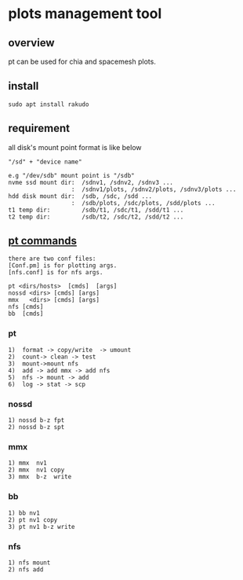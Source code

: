 # plots management tool


## overview
pt can be used for chia and spacemesh plots.
## install
```
sudo apt install rakudo
```
## requirement
all disk's mount point format is like below 
```
"/sd" + "device name"
```
```
e.g "/dev/sdb" mount point is "/sdb"  
nvme ssd mount dir:  /sdnv1, /sdnv2, /sdnv3 ...     
                  :  /sdnv1/plots, /sdnv2/plots, /sdnv3/plots ...   
hdd disk mount dir:  /sdb, /sdc, /sdd ...   
                  :  /sdb/plots, /sdc/plots, /sdd/plots ...    
t1 temp dir:         /sdb/t1, /sdc/t1, /sdd/t1 ...   
t2 temp dir:         /sdb/t2, /sdc/t2, /sdd/t2 ...   
```

## [pt commands](https://github.com/plotgeek/pt/blob/memplot/PT.png)   
```
there are two conf files: 
[Conf.pm] is for plotting args.  
[nfs.conf] is for nfs args.  
```
```
pt <dirs/hosts>  [cmds]  [args]  
nossd <dirs> [cmds] [args]  
mmx   <dirs> [cmds] [args]   
nfs [cmds]
bb  [cmds]
```

### pt
```
1)  format -> copy/write  -> umount  
2)  count-> clean -> test 
3)  mount->mount nfs  
4)  add -> add mmx -> add nfs     
5)  nfs -> mount -> add   
6)  log -> stat -> scp 
```
### nossd  
```
1) nossd b-z fpt
2) nossd b-z spt
```
### mmx 

```
1) mmx  nv1   
2) mmx  nv1 copy  
3) mmx  b-z  write  
```
### bb
```
1) bb nv1
2) pt nv1 copy
3) pt nv1 b-z write
```
### nfs
```
1) nfs mount
2) nfs add
```








